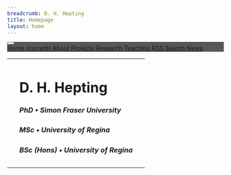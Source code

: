 ```yaml
---
breadcrumb: D. H. Hepting
title: Homepage
layout: home
---
```

<!-- body with background image, use white for text -->
<body class="splash">
  <!-- 
  navigation bar, fixed at top used this example:
  https://www.quackit.com/html/html_editors/scratchpad/?example=/bootstrap/bootstrap_4/tutorial/bootstrap_4_navbars_fixed_top
  -->
  <div class="w-100 h-100">
    <nav class="navbar navbar-expand-sm navbar-dark" 
    style="background-color: rgba(32, 32, 32, 0.75)">
      <button class="navbar-toggler" type="button" 
      data-toggle="collapse" data-target="#nav-content" 
      aria-controls="nav-content" aria-expanded="false" 
      aria-label="toggle navigation">
        <span class="navbar-toggler-icon"></span>
      </button>
      <div class="collapse navbar-collapse collapse" id="nav-content">
        <div class="navbar-nav">
	  <a class="nav-item nav-link active" href="./">
            Home
	    <span class="sr-only">
              (current)
	    </span>
	  </a>
	  <a class="nav-item nav-link" href="about/">
	    About
          </a>
          <a class="nav-item nav-link" href="projects/">
            Projects
	  </a>
	  <a class="nav-item nav-link" href="research/">
            Research
	  </a>
	  <a class="nav-item nav-link" href="teaching/">
            Teaching
          </a>
	  <a class="nav-item nav-link" href="rss/">
	    RSS
	    <span class="oi oi-rss"></span>
	  </a>
	  <a class="nav-item nav-link" href="search/">
	    Search
	    <span class="oi oi-magnifying-glass"></span>
	  </a>
	  <a class="nav-item nav-link" href="news/">
	    News
	  </a>
	</div>
      </div>
    </nav>
    <table class="h-75 w-100">
      <tbody>
    	<tr>
      	  <td class="w-25">&nbsp;</td>
      	  <td class="align-middle text-center">
	    <div class="darkcthru">
	      <h1>D. H. Hepting</h1>
              <h5>PhD &bull; Simon Fraser University</h5>
              <h5>MSc &bull; University of Regina</h5>
              <h5>BSc (Hons) &bull; University of Regina</h5>
	    </div>
	  </td>
      	  <td class="w-25">&nbsp;</td>
    	</tr>
      </tbody>
    </table>
  </div>

